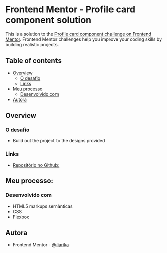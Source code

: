 # Frontend Mentor - Profile card component solution

This is a solution to the [Profile card component challenge on Frontend Mentor](https://www.frontendmentor.io/challenges/profile-card-component-cfArpWshJ). Frontend Mentor challenges help you improve your coding skills by building realistic projects. 

## Table of contents

- [Overview](#overview)
  - [O desafio](#o-desafio)
  - [Links](#links)
- [Meu processo](#meu-processo)
  - [Desenvolvido com](#desenvolvido-com)
- [Autora](#autora)

## Overview

### O desafio

- Build out the project to the designs provided

### Links

- [Repositório no Github:](https://github.com/liaonaga/curso-dev-quest/tree/master/exercicio-html-css-avan%C3%A7ado)

## Meu processo:

### Desenvolvido com
- HTML5 markups semânticas
- CSS 
- Flexbox

## Autora

- Frontend Mentor - [@liarika](https://www.frontendmentor.io/profile/liarika)
